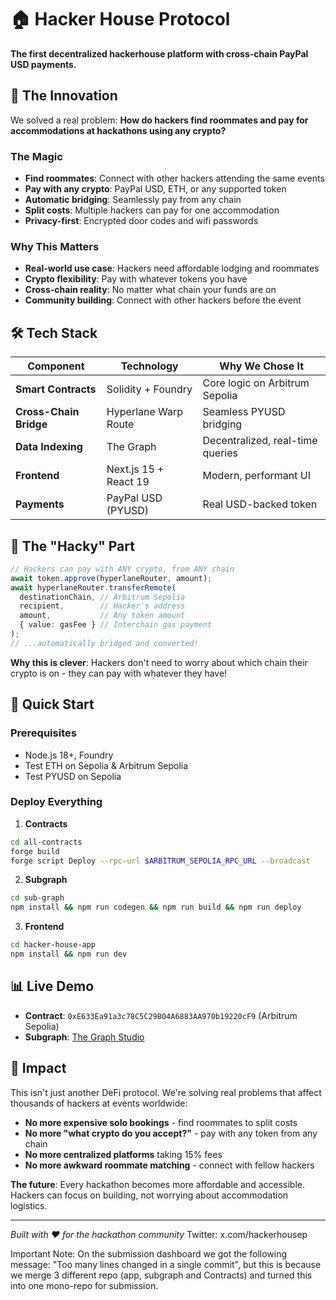 # 🏠 Hacker House Protocol

**The first decentralized hackerhouse platform with cross-chain PayPal USD payments.**

## 🚀 The Innovation

We solved a real problem: **How do hackers find roommates and pay for accommodations at hackathons using any crypto?**

### The Magic
- **Find roommates**: Connect with other hackers attending the same events
- **Pay with any crypto**: PayPal USD, ETH, or any supported token
- **Automatic bridging**: Seamlessly pay from any chain
- **Split costs**: Multiple hackers can pay for one accommodation
- **Privacy-first**: Encrypted door codes and wifi passwords

### Why This Matters
- **Real-world use case**: Hackers need affordable lodging and roommates
- **Crypto flexibility**: Pay with whatever tokens you have
- **Cross-chain reality**: No matter what chain your funds are on
- **Community building**: Connect with other hackers before the event

## 🛠️ Tech Stack

| Component | Technology | Why We Chose It |
|-----------|------------|-----------------|
| **Smart Contracts** | Solidity + Foundry | Core logic on Arbitrum Sepolia |
| **Cross-Chain Bridge** | Hyperlane Warp Route | Seamless PYUSD bridging |
| **Data Indexing** | The Graph | Decentralized, real-time queries |
| **Frontend** | Next.js 15 + React 19 | Modern, performant UI |
| **Payments** | PayPal USD (PYUSD) | Real USD-backed token |

## 🔄 The "Hacky" Part

```typescript
// Hackers can pay with ANY crypto, from ANY chain
await token.approve(hyperlaneRouter, amount);
await hyperlaneRouter.transferRemote(
  destinationChain, // Arbitrum Sepolia
  recipient,        // Hacker's address  
  amount,           // Any token amount
  { value: gasFee } // Interchain gas payment
);
// ...automatically bridged and converted!
```

**Why this is clever**: Hackers don't need to worry about which chain their crypto is on - they can pay with whatever they have!

## 🚀 Quick Start

### Prerequisites
- Node.js 18+, Foundry
- Test ETH on Sepolia & Arbitrum Sepolia
- Test PYUSD on Sepolia

### Deploy Everything

1. **Contracts**
```bash
cd all-contracts
forge build
forge script Deploy --rpc-url $ARBITRUM_SEPOLIA_RPC_URL --broadcast
```

2. **Subgraph**
```bash
cd sub-graph
npm install && npm run codegen && npm run build && npm run deploy
```

3. **Frontend**
```bash
cd hacker-house-app
npm install && npm run dev
```

## 📊 Live Demo

- **Contract**: `0xE633Ea91a3c78C5C29B04A6883AA970b19220cF9` (Arbitrum Sepolia)
- **Subgraph**: [The Graph Studio](https://thegraph.com/studio/subgraph/hacker-house-protocol/playground)

## 🎯 Impact

This isn't just another DeFi protocol. We're solving real problems that affect thousands of hackers at events worldwide:

- **No more expensive solo bookings** - find roommates to split costs
- **No more "what crypto do you accept?"** - pay with any token from any chain
- **No more centralized platforms** taking 15% fees
- **No more awkward roommate matching** - connect with fellow hackers

**The future**: Every hackathon becomes more affordable and accessible. Hackers can focus on building, not worrying about accommodation logistics.

---

*Built with ❤️ for the hackathon community*
Twitter: x.com/hackerhousep

Important Note: On the submission dashboard we got the following message: "Too many lines changed in a single commit", but this is because we merge 3 different repo (app, subgraph and Contracts) and turned this into one mono-repo for submission.
